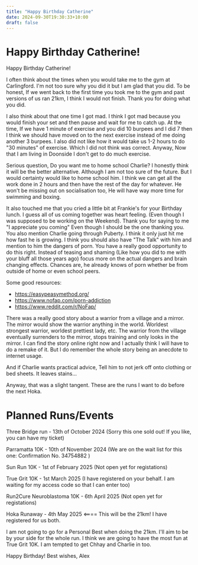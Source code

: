 ```yaml
---
title: "Happy Birthday Catherine"
date: 2024-09-30T19:30:33+10:00
draft: false
---
```


# Happy Birthday Catherine!

Happy Birthday Catherine! 

I often think about the times when you would take me to the gym at Carlingford. I'm not too sure why you did it but I am glad that you did.
To be honest, If we went back to the first time you took me to the gym and past versions of us ran 21km, I think I would not finish.
Thank you for doing what you did. 

I also think about that one time I got mad. I think I got mad because you would finish your set and then pause and wait for me to catch up. 
At the time, If we have 1 minute of exercise and you did 10 burpees and I did 7 then I think we should have moved on to the next exercise 
instead of me doing another 3 burpees.
I also did not like how it would take us 1-2 hours to do "30 minutes" of exercise. Which I did not think was correct. 
Anyway, Now that I am living in Doonside I don't get to do much exercise. 

Serious question, Do you want me to home school Charlie? I honestly think it will be the better alternative. Although I am not too 
sure of the future. But I would certainty would like to home school him. I think we can get all the work done in 2 hours 
and then have the rest of the day for whatever. 
He won't be missing out on socialisation too, He will have way more time for swimming and boxing. 

It also touched me that you cried a little bit at Frankie's for your Birthday lunch. I guess all of us coming together was heart feeling.
(Even though I was supposed to be working on the Weekend). Thank you for saying to me "I appreciate you coming" Even though I should be 
the one thanking you. You also mention Charlie going through Puberty. I think it only just hit me how fast he is growing.
I think you should also have "The Talk" with him and mention to him the dangers of porn. 
You have a really good opportunity to do this right. 
Instead of teasing and shaming (Like how you did to me with your bluff all those years ago) focus more on the actual dangers
and brain changing effects. Chances are, he already knows of porn whether be from outside of home or even school peers. 

Some good resources:
- https://easypeasymethod.org/
- https://www.nofap.com/porn-addiction
- https://www.reddit.com/r/NoFap/

There was a really good story about a warrior from a village and a mirror. The mirror would show the warrior anything in the world.
Worldest strongest warrior, worldest prettiest lady, etc. 
The warrior from the village eventually surrenders to the mirror, stops training and only looks in the mirror. I can find the story
online right now and I actually think I will have to do a remake of it. But I do remember the whole story being an anecdote to 
internet usage. 

And if Charlie wants practical advice, Tell him to not jerk off onto clothing or bed sheets. It leaves stains...

Anyway, that was a slight tangent. These are the runs I want to do before the next Hoka. 

# Planned Runs/Events

Three Bridge run - 13th of October 2024 (Sorry this one sold out! If you like, you can have my ticket)

Parramatta 10K - 10th of November 2024 (We are on the wait list for this one: Confirmation No. 34754882 )

Sun Run 10K - 1st of February 2025 (Not open yet for registations)

True Grit 10K - 1st March 2025 (I have registered on your behalf. I am waiting for my access code so that I can enter too) 

Run2Cure Neuroblastoma 10K - 6th April 2025 (Not open yet for registations)

Hoka Runaway - 4th May 2025 <==== This will be the 21km! I have registered for us both.

I am not going to go for a Personal Best when doing the 21km. I'll aim to be by your side for the whole run. I think we are going 
to have the most fun at True Grit 10K. I am tempted to get Chhay and Charlie in too. 

Happy Birthday! Best wishes, Alex
